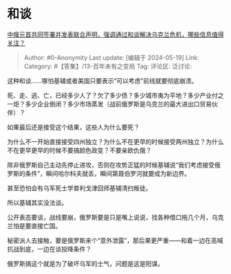 # 和谈
[中俄元首共同签署并发表联合声明，强调通过和谈解决乌克兰危机，哪些信息值得关注？](https://www.zhihu.com/question/656192656/answer/3503440085)

> Author: #0-Anonymity
> Last update: [编辑于 2024-05-19]
> Link:
> Category: #【答集】/13-百年未有之变局 
> Tag: 
> 评论区:
> 泛讨论:

这种和谈……哪怕基辅或者美国只要表示“可以考虑”前线就要彻底崩溃。

死、走、逃、亡，已经多少人了？欠了多少债？多少城市夷为平地？多少产业付之一炬？多少企业倒闭？多少市场蒸发（战前俄罗斯是乌克兰的最大进出口贸易伙伴）？

如果最后还是接受这个结果，这些人为什么要死？

为什么不一开始直接接受四州独立？为什么不在更早的时候接受两州独立？为什么不在更早更早的时候不要搞颜色政变？不要亲欧仇俄？

除非俄罗斯自己主动先停止进攻，否则在攻势正猛的时候基辅说“我们考虑接受俄罗斯的条件”，瞬间哈尔科夫就丢，瞬间第聂伯罗河就要成为新边界。

甚至恐怕会有乌军死士学普利戈津回师基辅清扫叛徒。

所以基辅其实没法谈。

公开表态要谈，战线要崩，俄罗斯要是只是嘴上说说，找各种借口拖几个月，乌克兰怕是要直接亡国。

秘密派人去接触，要是俄罗斯来个“意外泄露”，那后果更严重——和着一边在高喊抗战到底，一边在谈投降条件？

俄罗斯搞这个就是为了破坏乌军的士气，问题是这是阳谋。